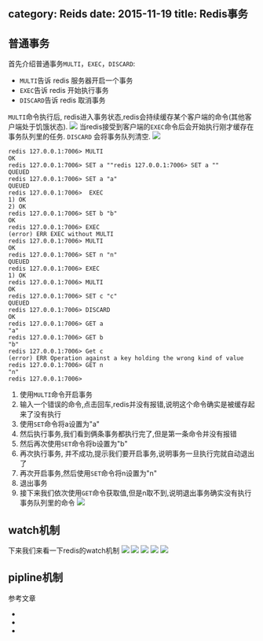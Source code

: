category: Reids
date: 2015-11-19
title: Redis事务
---

## 普通事务
首先介绍普通事务`MULTI`，`EXEC`，`DISCARD`:

* `MULTI`告诉 redis 服务器开启一个事务
* `EXEC`告诉 redis 开始执行事务
* `DISCARD`告诉 redis 取消事务

`MULTI`命令执行后, redis进入事务状态,redis会持续缓存某个客户端的命令(其他客户端处于饥饿状态).
![](https://raw.githubusercontent.com/ming15/blog-website/images/redis/redis-multi.png)
当redis接受到客户端的`EXEC`命令后会开始执行刚才缓存在事务队列里的任务. `DISCARD` 会将事务队列清空.
![](https://raw.githubusercontent.com/ming15/blog-website/images/redis/redis-tranactions.png)
```shell
redis 127.0.0.1:7006> MULTI
OK
redis 127.0.0.1:7006> SET a ""redis 127.0.0.1:7006> SET a ""
QUEUED
redis 127.0.0.1:7006> SET a "a"
QUEUED
redis 127.0.0.1:7006>  EXEC
1) OK
2) OK
redis 127.0.0.1:7006> SET b "b"
OK
redis 127.0.0.1:7006> EXEC
(error) ERR EXEC without MULTI
redis 127.0.0.1:7006> MULTI
OK
redis 127.0.0.1:7006> SET n "n"
QUEUED
redis 127.0.0.1:7006> EXEC
1) OK
redis 127.0.0.1:7006> MULTI
OK
redis 127.0.0.1:7006> SET c "c"
QUEUED
redis 127.0.0.1:7006> DISCARD
OK
redis 127.0.0.1:7006> GET a
"a"
redis 127.0.0.1:7006> GET b
"b"
redis 127.0.0.1:7006> Get c
(error) ERR Operation against a key holding the wrong kind of value
redis 127.0.0.1:7006> GET n
"n"
redis 127.0.0.1:7006>
```
1. 使用`MULTI`命令开启事务
2. 输入一个错误的命令,点击回车,redis并没有报错,说明这个命令确实是被缓存起来了没有执行
3. 使用`SET`命令将a设置为"a"
4. 然后执行事务,我们看到俩条事务都执行完了,但是第一条命令并没有报错
5. 然后再次使用`SET`命令将b设置为"b"
6. 再次执行事务, 并不成功,提示我们要开启事务,说明事务一旦执行完就自动退出了
7. 再次开启事务,然后使用`SET`命令将n设置为"n"
8. 退出事务
9. 接下来我们依次使用`GET`命令获取值,但是n取不到,说明退出事务确实没有执行事务队列里的命令
![](https://raw.githubusercontent.com/ming15/blog-website/images/redis/redis_transaction.png)

## watch机制
下来我们来看一下redis的watch机制
![](https://raw.githubusercontent.com/ming15/blog-website/images/redis/watch1.png)
![](https://raw.githubusercontent.com/ming15/blog-website/images/redis/watch2.png)
![](https://raw.githubusercontent.com/ming15/blog-website/images/redis/watch3.png)
![](https://raw.githubusercontent.com/ming15/blog-website/images/redis/watch4.png)
![](https://raw.githubusercontent.com/ming15/blog-website/images/redis/redis_watched_keys.png)

## pipline机制


参考文章
* [](http://redisbook.readthedocs.org/en/latest/feature/transaction.html)
* [](http://ju.outofmemory.cn/entry/81786)
* [](http://redisdoc.com/topic/transaction.html#id2)

